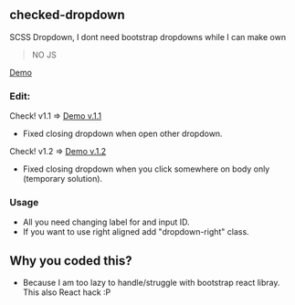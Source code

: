## checked-dropdown
SCSS Dropdown, I dont need bootstrap dropdowns while I can make own 
> NO JS 

[Demo](https://codepen.io/hkkcngz/full/PoGXYvG)

### Edit:
Check! v1.1 => [Demo v.1.1](https://codepen.io/hkkcngz/full/RwGEPdP)
- Fixed closing dropdown when open other dropdown. 


Check! v1.2 => [Demo v.1.2](https://codepen.io/hkkcngz/full/dypwXGP)
- Fixed closing dropdown when you click somewhere on body only (temporary solution). 


### Usage
- All you need changing label for and  input ID.
- If you want to use right aligned add "dropdown-right" class.


## Why you coded this?
- Because I am too lazy to handle/struggle with bootstrap react libray. This also React hack :P
